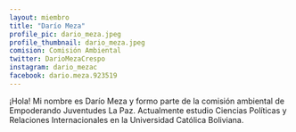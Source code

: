 ```yaml
---
layout: miembro
title: "Darío Meza"
profile_pic: dario_meza.jpeg
profile_thumbnail: dario_meza.jpeg
comision: Comisión Ambiental
twitter: DarioMezaCrespo
instagram: dario_mezac
facebook: dario.meza.923519
---
```


¡Hola! Mi nombre es Darío Meza y formo parte de la comisión ambiental de Empoderando Juventudes La Paz. Actualmente estudio Ciencias Políticas y Relaciones Internacionales en la Universidad Católica Boliviana.

